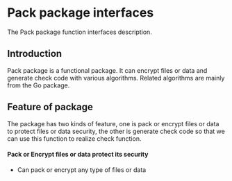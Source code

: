 # Pack package interfaces
The Pack package function interfaces description.

## Introduction
Pack package is a functional package. It can encrypt files or data and generate check code with various algorithms. Related algorithms are mainly from the Go package.

## Feature of package
The package has two kinds of feature, one is pack or encrypt files or data to protect files or data security, the other is generate check code so that we can use this function to realize check function.

#### Pack or Encrypt files or data protect its security
  * Can pack or encrypt any type of files or data